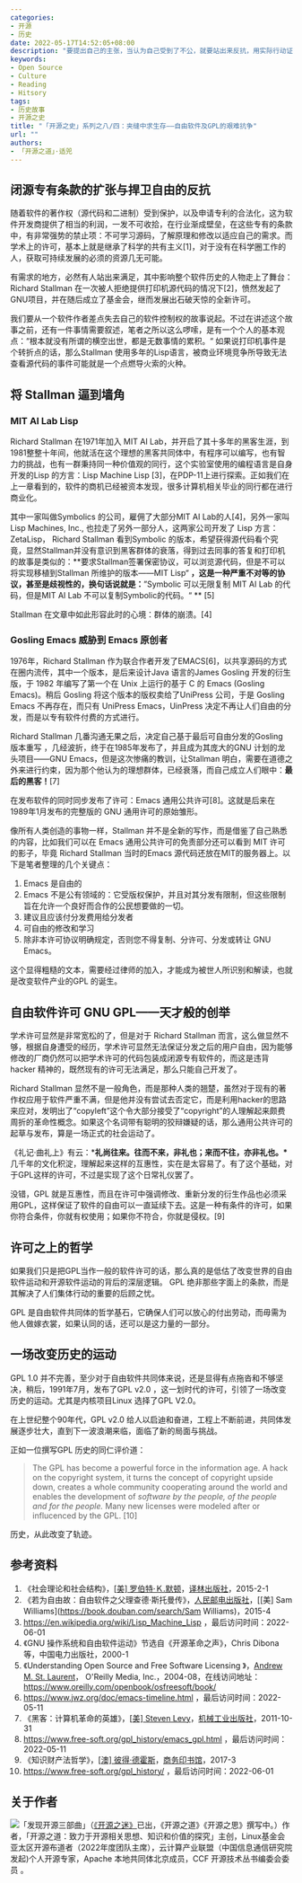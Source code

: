 ```yaml
---
categories:
- 开源
- 历史
date: 2022-05-17T14:52:05+08:00
description: "要提出自己的主张，当认为自己受到了不公，就要站出来反抗，用实际行动证明自己的期望，GPL的被发明和创造，并不是天才一下子想到的，而是一位意志坚定的普通人，遭受了不公平的待遇，破坏了自己所热爱的共同体生活，不过是选择了软件自由的方式来捍卫自己的尊严和主张罢了，GPL威胁到了谁？历史赋予它公正的评价了吗？"
keywords:
- Open Source
- Culture
- Reading
- Hitsory
tags:
- 历史故事
- 开源之史
title: "「开源之史」系列之八/四：夹缝中求生存——自由软件及GPL的艰难抗争"
url: ""
authors:
- 「开源之道」·适兕
---
```


## 闭源专有条款的扩张与捍卫自由的反抗

随着软件的著作权（源代码和二进制）受到保护，以及申请专利的合法化，这为软件开发商提供了相当的利润，一发不可收拾，在行业渐成壁垒，在这些专有的条款中，有非常强势的禁止项：不可学习源码，了解原理和修改以适应自己的需求。而学术上的许可，基本上就是继承了科学的共有主义[1]，对于没有在科学圈工作的人，获取可持续发展的必须的资源几无可能。

有需求的地方，必然有人站出来满足，其中影响整个软件历史的人物走上了舞台：Richard Stallman 在一次被人拒绝提供打印机源代码的情况下[2]，愤然发起了GNU项目，并在随后成立了基金会，继而发展出石破天惊的全新许可。

我们要从一个软件作者差点失去自己的软件控制权的故事说起。不过在讲述这个故事之前，还有一件事情需要叙述，笔者之所以这么啰嗦，是有一个个人的基本观点：“根本就没有所谓的横空出世，都是无数事情的累积。“ 如果说打印机事件是个转折点的话，那么Stallman 使用多年的Lisp语言，被商业环境竞争所导致无法查看源代码的事件可能就是一个点燃导火索的火种。

## 将 Stallman 逼到墙角

### MIT AI Lab Lisp

Richard Stallman 在1971年加入 MIT AI Lab，并开启了其十多年的黑客生涯，到1981整整十年间，他就活在这个理想的黑客共同体中，有程序可以编写，也有智力的挑战，也有一群秉持同一种价值观的同行，这个实验室使用的编程语言是自身开发的Lisp 的方言：Lisp Machine Lisp [3]，在PDP-11上进行探索。正如我们在上一章看到的，软件的商机已经被资本发现，很多计算机相关毕业的同行都在进行商业化。

其中一家叫做Symbolics 的公司，雇佣了大部分MIT AI Lab的人[4]，另外一家叫Lisp Machines, Inc., 也拉走了另外一部分人，这两家公司开发了 Lisp 方言：ZetaLisp， Richard Stallman 看到Symbolic 的版本，希望获得源代码看个究竟，显然Stallman并没有意识到黑客群体的衰落，得到过去同事的答复和打印机的故事是类似的：**要求Stallman签署保密协议，可以浏览源代码，但是不可以将实现移植到Stallman 所维护的版本——MIT Lisp“ **，这是一种严重不对等的协议，甚至是歧视性的，换句话说就是：**”Symbolic 可以无限复制 MIT AI Lab 的代码，但是MIT AI Lab 不可以复制Symbolic的代码。“ ** [5]

Stallman 在文章中如此形容此时的心境：群体的崩溃。[4]

### Gosling Emacs 威胁到 Emacs 原创者

1976年，Richard Stallman 作为联合作者开发了EMACS[6]，以共享源码的方式在圈内流传，其中一个版本，是后来设计Java 语言的James Gosling 开发的衍生版，于 1982 年编写了第一个在 Unix 上运行的基于 C 的 Emacs (Gosling Emacs)。稍后 Gosling 将这个版本的版权卖给了UniPress 公司，于是 Gosling Emacs 不再存在，而只有 UniPress Emacs，UinPress 决定不再让人们自由的分发，而是以专有软件付费的方式进行。

Richard Stallman 几番沟通无果之后，决定自己基于最后可自由分发的Gosling 版本重写 ，几经波折，终于在1985年发布了，并且成为其庞大的GNU 计划的龙头项目——GNU Emacs，但是这次惨痛的教训，让Stallman 明白，需要在道德之外来进行约束，因为那个他认为的理想群体，已经衰落，而自己成立人们眼中：**最后的黑客！**[7]

在发布软件的同时同步发布了许可：Emacs  通用公共许可[8]。这就是后来在1989年1月发布的完整版的 GNU 通用许可的原始雏形。

像所有人类创造的事物一样，Stallman 并不是全新的写作，而是借鉴了自己熟悉的内容，比如我们可以在 Emacs  通用公共许可的免责部分还可以看到 MIT 许可的影子，毕竟 Richard Stallman 当时的Emacs 源代码还放在MIT的服务器上。以下是笔者整理的几个关键点：

1. Emacs 是自由的
2. Emacs 不是公有领域的：它受版权保护，并且对其分发有限制，但这些限制旨在允许一个良好而合作的公民想要做的一切。
3. 建议且应该付分发费用给分发者
4. 可自由的修改和学习
5. 除非本许可协议明确规定，否则您不得复制、分许可、分发或转让 GNU Emacs。

这个显得粗糙的文本，需要经过律师的加入，才能成为被世人所识别和解读，也就是改变软件产业的GPL 的诞生。


## 自由软件许可 GNU GPL——天才般的创举

学术许可显然是非常宽松的了，但是对于 Richard Stallman 而言，这么做显然不够，根据自身遭受的经历，学术许可显然无法保证分发之后的用户自由，因为能够修改的厂商仍然可以把学术许可的代码包装成闭源专有软件的，而这是违背 hacker 精神的，既然现有的许可无法满足，那么只能自己开发了。

Richard Stallman 显然不是一般角色，而是那种人类的翘楚，虽然对于现有的著作权应用于软件严重不满，但是他并没有尝试去否定它，而是利用hacker的思路来应对，发明出了“copyleft”这个令大部分接受了“copyright”的人理解起来颇费周折的革命性概念。如果这个名词带有聪明的狡辩嫌疑的话，那么通用公共许可的起草与发布，算是一场正式的社会运动了。

《礼记·曲礼上》有云：***礼尚往来。往而不来，非礼也；来而不往，亦非礼也。\***  几千年的文化积淀，理解起来这样的互惠性，实在是太容易了。有了这个基础，对于GPL这样的许可，不过是实现了这个日常礼仪罢了。

没错，GPL 就是互惠性，而且在许可中强调修改、重新分发的衍生作品也必须采用GPL，这样保证了软件的自由可以一直延续下去。这是一种有条件的许可，如果你符合条件，你就有权使用；如果你不符合，你就是侵权。[9]

## 许可之上的哲学

如果我们只是把GPL当作一般的软件许可的话，那么真的是低估了改变世界的自由软件运动和开源软件运动的背后的深层逻辑。 GPL 绝非那些字面上的条款，而是其解决了人们集体行动的重要的后顾之忧。

GPL 是自由软件共同体的哲学基石，它确保人们可以放心的付出劳动，而毋需为他人做嫁衣裳，如果认同的话，还可以是这力量的一部分。

## 一场改变历史的运动

GPL 1.0 并不完善，至少对于自由软件共同体来说，还是显得有点拖沓和不够坚决，稍后，1991年7月，发布了GPL v2.0 ，这一划时代的许可，引领了一场改变历史的运动。尤其是内核项目Linux 选择了GPL V2.0。

在上世纪整个90年代，GPL v2.0 给人以启迪和奋进，工程上不断前进，共同体发展逐步壮大，直到下一波浪潮来临，面临了新的局面与挑战。

正如一位撰写GPL 历史的同仁评价道：

> The GPL has become a powerful force in the information age. A hack on the copyright system, it turns the concept of copyright upside down, creates a whole community cooperating around the world and enables the development of *software by the people, of the people and for the people.* Many new licenses were modeled after or influcenced by the GPL. [10]

 历史，从此改变了轨迹。

## 参考资料

1.  《社会理论和社会结构》，[[美\] 罗伯特·Ｋ.默顿](https://book.douban.com/author/4609490)，[译林出版社](https://book.douban.com/press/2331)，2015-2-1
2.  《若为自由故：自由软件之父理查德·斯托曼传》，[人民邮电出版社](https://book.douban.com/press/2609)，[[美\] Sam Williams](https://book.douban.com/search/Sam Williams)，2015-4
3.   https://en.wikipedia.org/wiki/Lisp_Machine_Lisp ，最后访问时间：2022-06-01
4.  《GNU 操作系统和自由软件运动》节选自《开源革命之声》，Chris Dibona 等，中国电力出版社，2000-1 
5.  《Understanding Open Source and Free Software Licensing 》，[Andrew M. St. Laurent](http://www.oreillynet.com/pub/au/1838)， O'Reilly Media, Inc.，2004-08，在线访问地址： https://www.oreilly.com/openbook/osfreesoft/book/ 
6.  https://www.jwz.org/doc/emacs-timeline.html ，最后访问时间：2022-05-11
7.  《黑客：计算机革命的英雄》，[[美\] Steven Levy](https://book.douban.com/author/646670)，[机械工业出版社](https://book.douban.com/press/2793)，2011-10-31
8.  https://www.free-soft.org/gpl_history/emacs_gpl.html ，最后访问时间：2022-05-11
9.  《知识财产法哲学》，[[澳\] 彼得·德霍斯](https://book.douban.com/search/彼得·德霍斯)，[商务印书馆](https://book.douban.com/press/2851)，2017-3
10.   https://www.free-soft.org/gpl_history/ ，最后访问时间：2022-06-01

## 关于作者

![](/public/kuosi-face-of-os.png)「发现开源三部曲」（[《开源之迷》](posts/book-of-open-source/the-fascinating-of-open-source/)已出，《开源之道》《开源之思》撰写中。）作者，「开源之道：致力于开源相关思想、知识和价值的探究」主创，Linux基金会亚太区开源布道者（2022年度团队主席），云计算产业联盟（中国信息通信研究院发起)个人开源专家，Apache 本地共同体北京成员，CCF 开源技术丛书编委会委员 。
